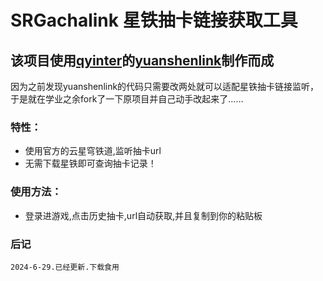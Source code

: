 # SRGachalink 星铁抽卡链接获取工具
## 该项目使用[qyinter](https://github.com/qyinter)的[yuanshenlink](https://github.com/qyinter/yuanshenlink)制作而成
  因为之前发现yuanshenlink的代码只需要改两处就可以适配星铁抽卡链接监听，于是就在学业之余fork了一下原项目并自己动手改起来了……<br>
### 特性：
- 使用官方的云星穹铁道,监听抽卡url
- 无需下载星铁即可查询抽卡记录！
### 使用方法：
- 登录进游戏,点击历史抽卡,url自动获取,并且复制到你的粘贴板

### 后记
    2024-6-29.已经更新.下载食用

